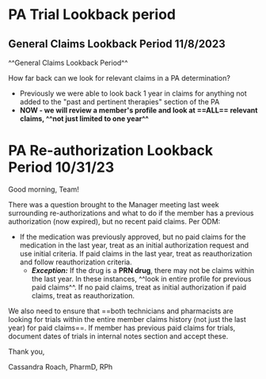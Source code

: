 # PA Trial Lookback period 

## General Claims Lookback Period 11/8/2023

^^General Claims Lookback Period^^

How far back can we look for relevant claims in a PA determination? 

- Previously we were able to look back 1 year in claims for anything not added to the "past and pertinent therapies" section of the PA
- **NOW - we will review a member's profile and look at ==ALL== relevant claims, ^^not just limited to one year^^**


# PA Re-authorization Lookback Period 10/31/23

Good morning, Team!

There was a question brought to the Manager meeting last week surrounding re-authorizations and what to do if the member has a previous authorization (now expired), but no recent paid claims. Per ODM: 

- If the medication was previously approved, but no paid claims for the medication in the last year, treat as an initial authorization request and use initial criteria. If paid claims in the last year, treat as reauthorization and follow reauthorization criteria.
    - ***Exception:*** If the drug is a **PRN drug**, there may not be claims within the last year. In these instances, ^^look in entire profile for previous paid claims^^. If no paid claims, treat as initial authorization if paid claims, treat as reauthorization.

We also need to ensure that ==both technicians and pharmacists are looking for trials within the entire member claims history (not just the last year) for paid claims==. If member has previous paid claims for trials, document dates of trials in internal notes section and accept these.

Thank you, 

Cassandra Roach, PharmD, RPh

